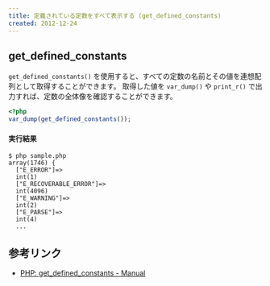 ```yaml
---
title: 定義されている定数をすべて表示する (get_defined_constants)
created: 2012-12-24
---
```


get_defined_constants
----

`get_defined_constants()` を使用すると、すべての定数の名前とその値を連想配列として取得することができます。
取得した値を `var_dump()` や `print_r()` で出力すれば、定数の全体像を確認することができます。

~~~ php
<?php
var_dump(get_defined_constants());
~~~

#### 実行結果

~~~
$ php sample.php
array(1746) {
  ["E_ERROR"]=>
  int(1)
  ["E_RECOVERABLE_ERROR"]=>
  int(4096)
  ["E_WARNING"]=>
  int(2)
  ["E_PARSE"]=>
  int(4)
  ...
~~~


参考リンク
----

- [PHP: get_defined_constants - Manual](http://php.net/manual/ja/function.get-defined-constants.php)

